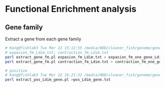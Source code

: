 # Functional Enrichment analysis
## Gene family
Extract a gene from each gene family  
```bash
# Kang@fishlab3 Tue Mar 22 15:12:55 /media/HDD/cleaner_fish/genome/gene_family_2/reports_2
# expasion_fm_Ldim.txt; contraction_fm_Ldim.txt
perl extract_gene_fm.pl expasion_fm_Ldim.txt > expasion_fm_one_gene_Ldim.txt
perl extract_gene_fm.pl contraction_fm_Ldim.txt > contraction_fm_one_gene_Ldim.txt

# positive
# Kang@fishlab3 Tue Mar 22 16:21:32 /media/HDD/cleaner_fish/genome/gene_family_2/paml_input
perl extract_pos_Ldim_gene.pl >pos_Ldim_gene.txt
```
